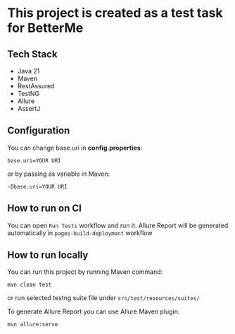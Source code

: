 # This project is created as a test task for BetterMe

## Tech Stack

+ Java 21
+ Maven
+ RestAssured
+ TestNG
+ Allure
+ AssertJ

## Configuration

You can change base.uri in **config.properties**:

`base.uri=YOUR URI`

or by passing as variable in Maven:

`-Dbase.uri=YOUR URI`

## How to run on CI

You can open `Run Tests` workflow and run it. Allure Report will be generated automatically in
`pages-build-deployment` workflow

## How to run locally

You can run this project by running Maven command:

`mvn clean test`

or run selected testng suite file under `src/test/resources/suites/`

To generate Allure Report you can use Allure Maven plugin:

`mvn allure:serve`